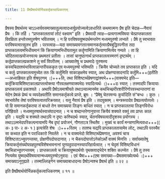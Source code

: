 ```yaml
---
title: 11 प्रैषप्रैषार्थयोर्भिन्नकर्तृकत्वाधिकरणम्

---
```


प्रैषस्य प्रैषार्थस्य चाऽऽध्वर्यवसमाख्यातुल्यत्वादध्वर्युप्रयोज्यत्वेऽवधारिते कथमात्मनः प्रैष इति चेदाह—नैवायं प्रैषः । किं तर्हि । “प्राप्तकालतायां लोटं वक्ष्याम” इति । प्रैषवादी त्वाह—प्रत्यगात्मविषया चेत्प्राप्तकालता विवक्षिता हन्तोत्तमपुरुषेण भवितव्यम् । न हि परविषययुष्मदर्थमन्तरेण मध्यमपुरुषो लभ्यते । प्रैषे तु स्वभावतः परविषयत्वात्सुलभ इति । परस्त्वाह—यदा समाख्यावगतात्समानकर्तृत्वात्प्रैषबुद्धिरपनीता तदा प्राप्तकालत्वमभिधीयमानं किं क्रियाणामभिधीयतामुत कर्तॄणामिति क्रियाणामित्येव गम्यते । ता हि चोदितत्वात्प्रयोजनवत्यः प्रथमतरं प्रतीताः । तासां चानुष्ठानार्थं प्राप्तकालत्वस्मरणं दृष्टार्थम् । कर्तृप्राप्तकालप्रकाशने तु सर्वं विपरीतम् । आख्यातेषु च प्रथमादेः पुरुषस्य कस्यचिदवश्यंभावित्वान्नान्तरीयककृत एव मध्यमपुरुषो भविष्यति । क्रियैव चोच्यते तव प्राप्तकाल इति । यदि च कर्तुः प्राप्तकालत्वमुच्येत ततः किं कर्तुमिति साकाङ्क्षमेव स्यात्, अथ प्रोक्षण्यासादनादि कर्तुमि+++(इतीति—अध्याह्रियत इति शेषपूरणम् ।)+++ति, तथा विशिष्टार्थप्रेषणाद्वांक्यभे+++(वाक्यभेद इति—कर्तृक्रियाबिशिष्टाकालप्राप्तत्वोक्त्या गौरवलक्षणवाक्यभेदः स्यादित्यर्थः ।)+++दः स्यात् । तस्मादपि क्रियायाः प्राप्तकालत्वं प्रकाश्यते । अथापि प्रैषोऽयमाश्रीयते तथाऽप्यात्मानमेव कथंचिच्छरीरशरीरिणोरवस्थान्तराणां वा भेदेन प्रेषकं प्रेष्यं च व्यपदेक्ष्यतीति समानकर्तृकत्वे प्राप्ते, ब्रूमः । “प्रैषेषु चेतरमन्यः कुर्यादिति सं”बन्धः । कुतः । स्वभावेतैव तेषां परविषयत्वात्परिक्रयवत् । यत्तु नैवायं प्रैष इति । तदयुक्तम् । मन्त्ररूपादेव प्रैषप्रत्ययोत्पत्तेः । यो हि समानकर्तृकतया तं बाधते तेन समाख्यया लिङ्गः बाधितं स्यात् । न च प्राप्तकालतया लिङ्गविरोधः परिह्रियते । मध्यमपुरुषार्थस्यासंपादनात् । न च शब्दान्तरेणानुपात्ता क्रियैवं शक्यते वक्तुं तव प्राप्तः काल इति । यद्यपि च शक्यते तथाऽपि न दृष्टः कश्चिदर्थः स्यात्, चेतनविषयत्वादीदृशस्य प्रयोगस्य । तथाऽऽत्मभेदपरिकल्पनायामपि नैब दृष्टं प्रयोजनं, गौणताऽत्र स्थितैव । मुख्यं च कार्यं मन्त्राणामित्यवधा+++(( अ॰ ३ पा॰ २ अ॰ १ ) इत्यत्रेति शेषः ।)+++रितम् । ततश्च यद्यपि प्राप्तकालतायामेव लोट्, तथाऽपि परस्यैव सा कथ्यत इति न पराधिकारो निवर्तते । न च वाक्यभेदो विशिष्टार्थप्रेषणात्, अवश्यं चात्र विशिष्टताऽभ्युपगन्तव्या, प्रोक्षणीपदोपादानात् । न चैकपदोपात्तोऽनेकोऽर्थो वाक्यं मिनत्ति । सर्वाख्यातेषु क्रियाकर्तृसंख्योपग्रहपुरुषविशेषभावनानां युगपदुपादानस्यापरिहार्यत्वात् । न चेदृशं विशिष्टविधानं क्वचिन्नाभ्युपगन्तव्यम् । प्राप्तकालत्वे च क्रियायुष्मदर्थयोः पृथक्त्वाद्भेदेन शक्तिः कल्प्येत । प्रैषे तु तस्य नित्यमेव युष्मदर्थविषयत्वान्मध्यमपुरुषोऽनुवादः । एवं चैषा+++(एषा समाख्या—प्रैषसमाख्येत्यर्थः ।)+++ समाख्याऽनुगृह्यते । तस्माल्लिङ्गेन समाख्याबाधादन्यः प्रैषोऽन्यश्च प्रैषार्थ इति ॥ २२ ॥

इति प्रैषप्रैषार्थयोर्भिन्नकर्तृकत्वाधिकरणम् ॥ ११ ॥
